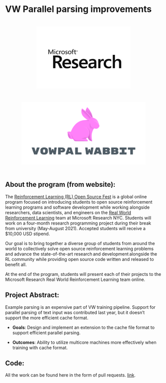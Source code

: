 # VW Parallel parsing improvements

<p align="center">
<a href="https://www.mlpack.org/"><img style="padding: 20px;" alt="drawing" src="microsoft_research.jpg" height="200"></a>
<a href="https://www.mlpack.org/"><img style="padding: 20px;" alt="drawing" src="VW.png" height="200"></a>
</p>


## About the program (from website):

The [Reinforcement Learning (RL) Open Source Fest](https://www.microsoft.com/en-us/research/academic-program/rl-open-source-fest/) is a global online program focused on introducing students to open source reinforcement learning programs and software development while working alongside researchers, data scientists, and engineers on the [Real World Reinforcement Learning](https://www.microsoft.com/en-us/research/project/real-world-reinforcement-learning/) team at Microsoft Research NYC. Students will work on a four-month research programming project during their break from university (May-August 2021). Accepted students will receive a $10,000 USD stipend.

Our goal is to bring together a diverse group of students from around the world to collectively solve open source reinforcement learning problems and advance the state-of-the-art research and development alongside the RL community while providing open source code written and released to benefit all.

At the end of the program, students will present each of their projects to the Microsoft Research Real World Reinforcement Learning team online.

## Project Abstract:
Example parsing is an expensive part of VW training pipeline. Support for parallel parsing of text input was contributed last year, but it doesn’t support the more efficient cache format.

- **Goals**: Design and implement an extension to the cache file format to support efficient parallel parsing.

- **Outcomes**: Ability to utilize multicore machines more effectively when training with cache format.

## Code:
All the work can be found here in the form of pull requests. [link](https://github.com/nishantkr18/vowpal_wabbit/pulls).